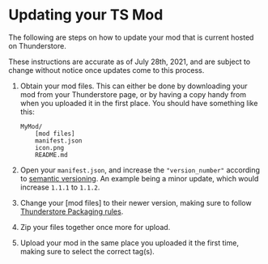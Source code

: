 # Updating your TS Mod

The following are steps on how to update your mod that is current hosted on Thunderstore.

These instructions are accurate as of July 28th, 2021, and are subject to change without notice once updates come to this process.

1. Obtain your mod files. This can either be done by downloading your mod from your Thunderstore page, or by having a copy handy from when you uploaded it in the first place. You should have something like this:

    ```text
    MyMod/
        [mod files]
        manifest.json
        icon.png
        README.md
    ```

2. Open your `manifest.json`, and increase the `"version_number"` according to [semantic versioning](https://semver.org). An example being a minor update, which would increase `1.1.1` to `1.1.2`.
3. Change your [mod files] to their newer version, making sure to follow [Thunderstore Packaging rules](Thunderstore-Packaging.md).
4. Zip your files together once more for upload.
5. Upload your mod in the same place you uploaded it the first time, making sure to select the correct tag(s).
